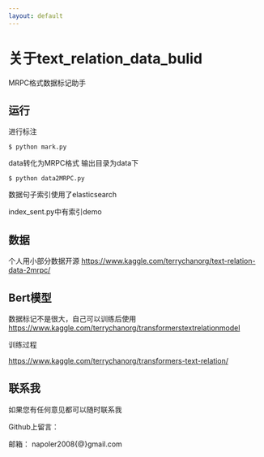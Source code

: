```yaml
---
layout: default
---
```


<!-- 
[Link to another page](./another-page.html). -->



# 关于text_relation_data_bulid
MRPC格式数据标记助手

## 运行

进行标注

```
$ python mark.py
```
data转化为MRPC格式
输出目录为data下
```
$ python data2MRPC.py
```




数据句子索引使用了elasticsearch

index_sent.py中有索引demo



## 数据
个人用小部分数据开源
https://www.kaggle.com/terrychanorg/text-relation-data-2mrpc/

## Bert模型
数据标记不是很大，自己可以训练后使用
https://www.kaggle.com/terrychanorg/transformerstextrelationmodel

训练过程

https://www.kaggle.com/terrychanorg/transformers-text-relation/
## 联系我

如果您有任何意见都可以随时联系我

Github上留言：


邮箱：
napoler2008{@}gmail.com

